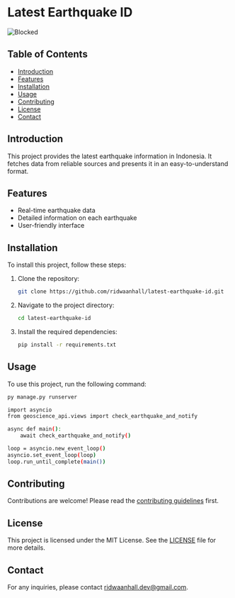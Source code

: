 # Latest Earthquake ID

![Blocked](http://bmkg-content-inatews.storage.googleapis.com/a.JPG)

## Table of Contents

- [Introduction](#introduction)
- [Features](#features)
- [Installation](#installation)
- [Usage](#usage)
- [Contributing](#contributing)
- [License](#license)
- [Contact](#contact)

## Introduction

This project provides the latest earthquake information in Indonesia. It fetches data from reliable sources and presents it in an easy-to-understand format.

## Features

- Real-time earthquake data
- Detailed information on each earthquake
- User-friendly interface

## Installation

To install this project, follow these steps:

1. Clone the repository:

    ```bash
    git clone https://github.com/ridwaanhall/latest-earthquake-id.git
    ```

2. Navigate to the project directory:

    ```bash
    cd latest-earthquake-id
    ```

3. Install the required dependencies:

    ```bash
    pip install -r requirements.txt
    ```

## Usage

To use this project, run the following command:

```bash
py manage.py runserver
```

```bash
import asyncio
from geoscience_api.views import check_earthquake_and_notify

async def main():
    await check_earthquake_and_notify()

loop = asyncio.new_event_loop()
asyncio.set_event_loop(loop)
loop.run_until_complete(main())

```

## Contributing

Contributions are welcome! Please read the [contributing guidelines](CONTRIBUTING.md) first.

## License

This project is licensed under the MIT License. See the [LICENSE](LICENSE) file for more details.

## Contact

For any inquiries, please contact [ridwaanhall.dev@gmail.com](mailto:ridwaanhall.dev@gmail.com).

